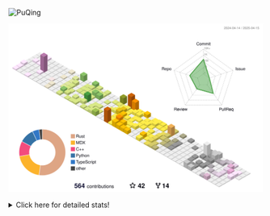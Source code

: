 ![PuQing](https://user-images.githubusercontent.com/27223114/171565019-9a56fae6-b08b-421f-99db-7e830da42371.png)

![](./profile-3d-contrib/profile-season-animate.svg)

<details>
<summary>Click here for detailed stats!</summary>

<!--START_SECTION:waka-->
![Lines of code](https://img.shields.io/badge/From%20Hello%20World%20I%27ve%20Written-2.0%20million%20lines%20of%20code-blue)

**🐱 My GitHub Data** 

> 📦 441.4 kB Used in GitHub's Storage 
 > 
> 🏆 136 Contributions in the Year 2025
 > 
> 🚫 Not Opted to Hire
 > 
> 📜 45 Public Repositories 
 > 
> 🔑 33 Private Repositories 
 > 
**I'm an Early 🐤** 

```text
🌞 Morning                682 commits         ██░░░░░░░░░░░░░░░░░░░░░░░   08.20 % 
🌆 Daytime                3559 commits        ███████████░░░░░░░░░░░░░░   42.79 % 
🌃 Evening                1909 commits        ██████░░░░░░░░░░░░░░░░░░░   22.95 % 
🌙 Night                  2167 commits        ███████░░░░░░░░░░░░░░░░░░   26.06 % 
```


📊 **This Week I Spent My Time On** 

```text
💬 Programming Languages: 
Other                    12 hrs 37 mins      ███████░░░░░░░░░░░░░░░░░░   26.73 % 
CLI                      12 hrs 20 mins      ███████░░░░░░░░░░░░░░░░░░   26.13 % 
Python                   4 hrs 58 mins       ███░░░░░░░░░░░░░░░░░░░░░░   10.53 % 
Markdown                 2 hrs 32 mins       █░░░░░░░░░░░░░░░░░░░░░░░░   05.38 % 
Browsing                 2 hrs 14 mins       █░░░░░░░░░░░░░░░░░░░░░░░░   04.76 % 

🔥 Editors: 
Arc                      15 hrs 19 mins      ████████░░░░░░░░░░░░░░░░░   32.46 % 
Ghostty                  12 hrs 20 mins      ███████░░░░░░░░░░░░░░░░░░   26.13 % 
VS Code                  11 hrs 35 mins      ██████░░░░░░░░░░░░░░░░░░░   24.55 % 
Telegram                 3 hrs 12 mins       ██░░░░░░░░░░░░░░░░░░░░░░░   06.79 % 
Obsidian                 2 hrs 30 mins       █░░░░░░░░░░░░░░░░░░░░░░░░   05.31 % 

💻 Operating System: 
Mac                      36 hrs 5 mins       ███████████████████░░░░░░   76.45 % 
WSL                      6 hrs 47 mins       ████░░░░░░░░░░░░░░░░░░░░░   14.38 % 
Linux                    4 hrs 19 mins       ██░░░░░░░░░░░░░░░░░░░░░░░   09.17 % 
```


<!--END_SECTION:waka-->
</details>
